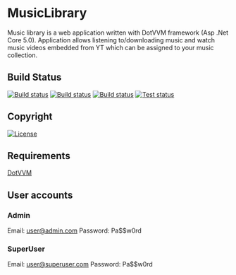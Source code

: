 # MusicLibrary
Music library is a web application written with DotVVM framework (Asp .Net Core 5.0). Application allows listening to/downloading music and watch music videos embedded from YT which can be assigned to your music collection.

## Build Status
[![Build status](https://img.shields.io/travis/Arcidev/musiclibrary.svg?logo=travis&style=flat-square)](https://travis-ci.org/Arcidev/MusicLibrary)
[![Build status](https://img.shields.io/github/workflow/status/Arcidev/musiclibrary/.NET%20Core?logo=github&style=flat-square)](https://github.com/Arcidev/MusicLibrary/actions)
[![Build status](https://img.shields.io/appveyor/ci/Arcidev/musiclibrary.svg?logo=appveyor&style=flat-square)](https://ci.appveyor.com/project/Arcidev/musiclibrary)
[![Test status](https://img.shields.io/appveyor/tests/Arcidev/musiclibrary.svg?logo=appveyor&style=flat-square)](https://ci.appveyor.com/project/Arcidev/musiclibrary/build/tests)

## Copyright
[![License](https://img.shields.io/github/license/Arcidev/MusicLibrary.svg?style=flat-square)](LICENSE)

## Requirements
[DotVVM](https://www.dotvvm.com/)

## User accounts
### Admin
Email: user@admin.com
Password: Pa$$w0rd
### SuperUser
Email: user@superuser.com
Password: Pa$$w0rd
